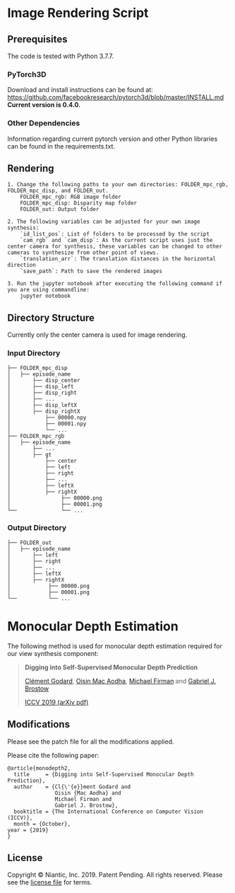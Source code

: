 # Image Rendering Script

## Prerequisites

The code is tested with Python 3.7.7.

### PyTorch3D

Download and install instructions can be found at: https://github.com/facebookresearch/pytorch3d/blob/master/INSTALL.md **Current version is 0.4.0.**

### Other Dependencies

Information regarding current pytorch version and other Python libraries can be found in the requirements.txt.

## Rendering

    1. Change the following paths to your own directories: FOLDER_mpc_rgb, FOLDER_mpc_disp, and FOLDER_out.
        FOLDER_mpc_rgb: RGB image folder
        FOLDER_mpc_disp: Disparity map folder
        FOLDER_out: Output folder

    2. The following variables can be adjusted for your own image synthesis:
        `id_list_pos`: List of folders to be processed by the script
        `cam_rgb` and `cam_disp`: As the current script uses just the center camera for synthesis, these variables can be changed to other cameras to synthesize from other point of views.
        `translation_arr`: The translation distances in the horizontal direction
        `save_path`: Path to save the rendered images

    3. Run the jupyter notebook after executing the following command if you are using commandline:
        jupyter notebook


## Directory Structure

Currently only the center camera is used for image rendering.

### Input Directory

```
├── FOLDER_mpc_disp
│   ├── episode_name  
│       ├── disp_center
│       ├── disp_left
│       ├── disp_right
│       ├── ...
│       ├── disp_leftX
│       ├── disp_rightX
│           ├── 00000.npy                     
│           ├── 00001.npy 
│           └── ...    
├── FOLDER_mpc_rgb
│   ├── episode_name    
│       ├── ...          
│       ├── gt    
│           ├── center
│           ├── left
│           ├── right
│           ├── ...
│           ├── leftX
│           ├── rightX   
│                ├── 00000.png                      
│                ├── 00001.png 
└──              └── ...           
```

### Output Directory

```
├── FOLDER_out
│   ├── episode_name           
│       ├── left
│       ├── right 
│       ├── ...
│       ├── leftX
│       ├── rightX   
│            ├── 00000.png                      
│            ├── 00001.png   
└──          └── ...              
```

# Monocular Depth Estimation

The following method is used for monocular depth estimation required for our view synthesis component:

> **Digging into Self-Supervised Monocular Depth Prediction**
>
> [Clément Godard](http://www0.cs.ucl.ac.uk/staff/C.Godard/), [Oisin Mac Aodha](http://vision.caltech.edu/~macaodha/), [Michael Firman](http://www.michaelfirman.co.uk) and [Gabriel J. Brostow](http://www0.cs.ucl.ac.uk/staff/g.brostow/)
>
> [ICCV 2019 (arXiv pdf)](https://arxiv.org/abs/1806.01260)

## Modifications

Please see the patch file for all the modifications applied.

Please cite the following paper:

```
@article{monodepth2,
  title     = {Digging into Self-Supervised Monocular Depth Prediction},
  author    = {Cl{\'{e}}ment Godard and
               Oisin {Mac Aodha} and
               Michael Firman and
               Gabriel J. Brostow},
  booktitle = {The International Conference on Computer Vision (ICCV)},
  month = {October},
year = {2019}
}
```


## License
Copyright © Niantic, Inc. 2019. Patent Pending.
All rights reserved.
Please see the [license file](LICENSE) for terms.

